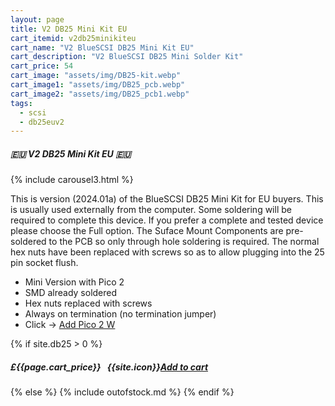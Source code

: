 ```yaml
---
layout: page
title: V2 DB25 Mini Kit EU
cart_itemid: v2db25minikiteu
cart_name: "V2 BlueSCSI DB25 Mini Kit EU"
cart_description: "V2 BlueSCSI DB25 Mini Solder Kit"
cart_price: 54
cart_image: "assets/img/DB25-kit.webp"
cart_image1: "assets/img/DB25_pcb.webp"
cart_image2: "assets/img/DB25_pcb1.webp"
tags: 
  - scsi
  - db25euv2
---
```


##### 🇪🇺 V2 DB25 Mini Kit EU 🇪🇺

{% include carousel3.html %}

This is version (2024.01a) of the BlueSCSI DB25 Mini Kit for EU buyers. This is usually used externally from the computer. Some soldering will be required to complete this device. If you prefer a complete and tested device please choose the Full option. The Suface Mount Components are pre-soldered to the PCB so only through hole soldering is required. The normal hex nuts have been replaced with screws so as to allow plugging into the 25 pin socket flush.

* Mini Version with Pico 2
* SMD already soldered
* Hex nuts replaced with screws
* Always on termination (no termination jumper)
* Click &#8594; [Add Pico 2 W](/pico2w)

{% if site.db25 > 0 %}
##### £{{page.cart_price}} &nbsp; {{site.icon}}[Add to cart](/cart#{{page.cart_itemid}})
{% else %}
{% include outofstock.md %}
{% endif %}